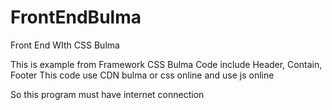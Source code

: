# FrontEndBulma
Front End WIth CSS Bulma

This is example from Framework CSS Bulma 
Code include Header, Contain, Footer
This code use CDN bulma or css online
and use js online

So this program must have internet connection
